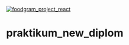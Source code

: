 [![foodgram_project_react](https://github.com/ortkiv/foodgram-project-react/actions/workflows/foodgram_workflow.yml/badge.svg?branch=master)](https://github.com/ortkiv/foodgram-project-react/actions/workflows/foodgram_workflow.yml)



# praktikum_new_diplom
